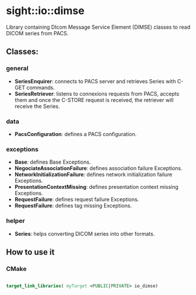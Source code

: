 # sight::io::dimse

Library containing DIcom Message Service Element (DIMSE) classes to read DICOM series from PACS.

## Classes:

### general

- **SeriesEnquirer**: connects to PACS server and retrieves Series with C-GET commands.
- **SeriesRetriever**: listens to connexions requests from PACS, accepts them and once the C-STORE request is received, 
the retriever will receive the Series.

### data

- **PacsConfiguration**: defines a PACS configuration.

### exceptions

- **Base**: defines Base Exceptions.
- **NegociateAssociationFailure**: defines association failure Exceptions.
- **NetworkInitializationFailure**: defines network initialization failure Exceptions.
- **PresentationContextMissing**: defines presentation context missing Exceptions.
- **RequestFailure**: defines request failure Exceptions.
- **RequestFailure**: defines tag missing Exceptions.

### helper
- **Series**: helps converting DICOM series into other formats. 

## How to use it

### CMake

```cmake

target_link_libraries( myTarget <PUBLIC|PRIVATE> io_dimse)

```

